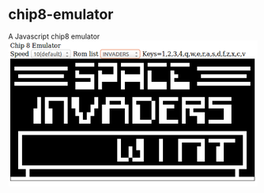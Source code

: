 # chip8-emulator
A Javascript chip8 emulator
![alt tag](https://github.com/ben-chan/chip8-emulator/blob/master/README.png)
